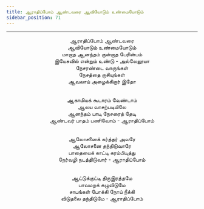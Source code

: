 ```yaml
---
title: ஆராதிப்போம் ஆண்டவரை ஆவியோடும் உண்மையோடும்
sidebar_position: 71
---
```


---
<center>
ஆராதிப்போம் ஆண்டவரை<br/>
ஆவியோடும் உண்மையோடும்<br/>
மாறாத ஆனந்தம் குன்றாத பேரின்பம்<br/>
இயேசுவில் என்றும் உண்டு - அல்லேலூயா<br/>
நேசரண்டை வாருங்கள்<br/>
நேசத்தை ருசியுங்கள்<br/>
ஆவலாய் அழைக்கிறார் இதோ<br/><br/>

ஆகாமியக் கூடாரம் வேண்டாம்<br/>
ஆலய வாசற்படியிலே<br/>
ஆனந்தம் பாடி நேசரைத் தேடி<br/>
ஆண்டவர் பாதம் பணிவோம்            - ஆராதிப்போம்<br/><br/>

ஆலோசனைக் கர்த்தர் அவரே<br/>
ஆலோசனை தந்திடுவாரே<br/>
பாதையைக் காட்டி கரம்பிடித்து<br/>
நேர்வழி நடத்திடுவார்            - ஆராதிப்போம்<br/><br/>

ஆட்டுக்குட்டி திருஇரத்தமே<br/>
பாவமறக் கழுவிடுமே<br/>
சாபங்கள் போக்கி நோய் நீக்கி<br/>
விடுதலை தந்திடுமே            - ஆராதிப்போம்
</center>